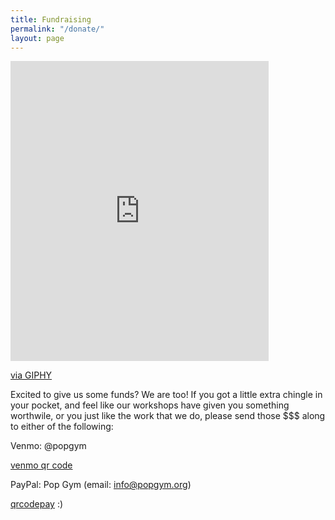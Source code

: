 ```yaml
---
title: Fundraising
permalink: "/donate/"
layout: page
---
```


<iframe src="https://giphy.com/embed/uyWTOgNGGWfks" width="413" height="480" frameBorder="0" class="giphy-embed" allowFullScreen></iframe><p><a href="https://giphy.com/gifs/rihanna-gif-uyWTOgNGGWfks">via GIPHY</a></p>

Excited to give us some funds? We are too! If you got a little extra chingle in your pocket, and feel like our workshops have given you something worthwile, or you just like the work that we do, please send those $$$ along to either of the following:

Venmo: @popgym 

[venmo qr code](../assets/QRCodeVenmo.png)


PayPal: Pop Gym (email: info@popgym.org)

[qrcodepay](../assets/qrcodepay.png)
:)
